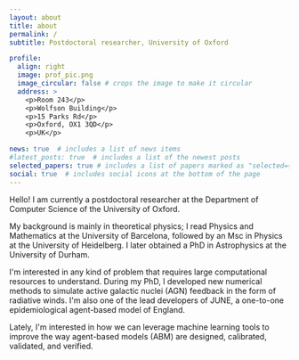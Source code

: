 ```yaml
---
layout: about
title: about
permalink: /
subtitle: Postdoctoral researcher, University of Oxford

profile:
  align: right
  image: prof_pic.png
  image_circular: false # crops the image to make it circular
  address: >
    <p>Room 243</p>
    <p>Wolfson Building</p>
    <p>15 Parks Rd</p>
    <p>Oxford, OX1 3QD</p>
    <p>UK</p>

news: true  # includes a list of news items
#latest_posts: true  # includes a list of the newest posts
selected_papers: true # includes a list of papers marked as "selected={true}"
social: true  # includes social icons at the bottom of the page
---
```


Hello! I am currently a postdoctoral researcher at the Department of Computer Science of the University of Oxford.

My background is mainly in theoretical physics; I read Physics and Mathematics at the University of Barcelona, followed by an Msc in Physics at the University of Heidelberg. I later obtained a PhD in Astrophysics at the University of Durham.

I'm interested in any kind of problem that requires large computational resources to understand. During my PhD, I developed new numerical methods to simulate active galactic nuclei (AGN) feedback in the form of radiative winds. I'm also one of the lead developers of JUNE, a one-to-one epidemiological agent-based model of England.

Lately, I'm interested in how we can leverage machine learning tools to improve the way agent-based models (ABM) are designed, calibrated, validated, and verified.


